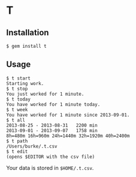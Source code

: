 # T

## Installation

    $ gem install t

## Usage

    $ t start
    Starting work.
    $ t stop
    You just worked for 1 minute.
    $ t today
    You have worked for 1 minute today.
    $ t week
    You have worked for 1 minute since 2013-09-01.
    $ t all
    2013-08-25 - 2013-08-31   2200 min
    2013-09-01 - 2013-09-07   1758 min
    8h=480m 16h=960m 24h=1440m 32h=1920m 40h=2400m
    $ t path
    /Users/burke/.t.csv
    $ t edit
    (opens $EDITOR with the csv file)

Your data is stored in `$HOME/.t.csv`.
